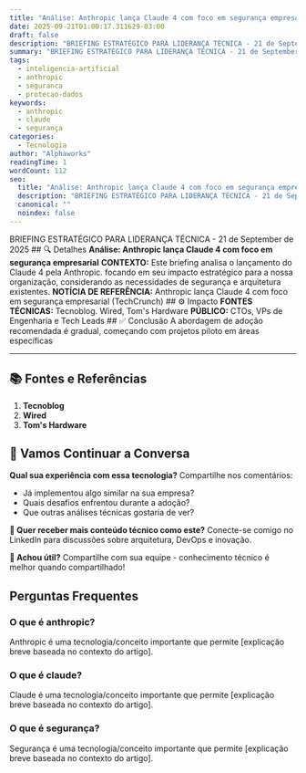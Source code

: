 ```yaml
---
title: "Análise: Anthropic lança Claude 4 com foco em segurança empresarial"
date: 2025-09-21T01:00:17.311629-03:00
draft: false
description: "BRIEFING ESTRATÉGICO PARA LIDERANÇA TÉCNICA - 21 de September de 2025  🔍 Detalhes **Análise: Anthropic lança Claude 4 com foco em segurança empresarial** **C..."
summary: "BRIEFING ESTRATÉGICO PARA LIDERANÇA TÉCNICA - 21 de September de 2025  🔍 Detalhes **Análise: Anthropic lança Claude 4 com foco em segurança empresarial** **C..."
tags:
  - inteligencia-artificial
  - anthropic
  - seguranca
  - protecao-dados
keywords:
  - anthropic
  - claude
  - segurança
categories:
  - Tecnologia
author: "Alphaworks"
readingTime: 1
wordCount: 112
seo:
  title: "Análise: Anthropic lança Claude 4 com foco em segurança empresarial"
  description: "BRIEFING ESTRATÉGICO PARA LIDERANÇA TÉCNICA - 21 de September de 2025  🔍 Detalhes **Análise: Anthropic lança Claude 4 com foco em segurança empresarial** **C..."
  canonical: ""
  noindex: false
---
```


BRIEFING ESTRATÉGICO PARA LIDERANÇA TÉCNICA - 21 de September de 2025 ## 🔍 Detalhes **Análise: Anthropic lança Claude 4 com foco em segurança empresarial** **CONTEXTO:** Este briefing analisa o lançamento do Claude 4 pela Anthropic. focando em seu impacto estratégico para a nossa organização, considerando as necessidades de segurança e arquitetura existentes. **NOTÍCIA DE REFERÊNCIA:** Anthropic lança Claude 4 com foco em segurança empresarial (TechCrunch) ## ⚙️ Impacto **FONTES TÉCNICAS:** Tecnoblog. Wired, Tom's Hardware **PÚBLICO:** CTOs, VPs de Engenharia e Tech Leads ## ✅ Conclusão A abordagem de adoção recomendada é gradual, começando com projetos piloto em áreas específicas

---

## 📚 Fontes e Referências

1. **Tecnoblog**
2. **Wired**
3. **Tom's Hardware**

## 💬 Vamos Continuar a Conversa

**Qual sua experiência com essa tecnologia?** Compartilhe nos comentários:
- Já implementou algo similar na sua empresa?
- Quais desafios enfrentou durante a adoção?
- Que outras análises técnicas gostaria de ver?

**📧 Quer receber mais conteúdo técnico como este?** 
Conecte-se comigo no LinkedIn para discussões sobre arquitetura, DevOps e inovação.

**🔄 Achou útil?** Compartilhe com sua equipe - conhecimento técnico é melhor quando compartilhado!


## Perguntas Frequentes

### O que é anthropic?

Anthropic é uma tecnologia/conceito importante que permite [explicação breve baseada no contexto do artigo].

### O que é claude?

Claude é uma tecnologia/conceito importante que permite [explicação breve baseada no contexto do artigo].

### O que é segurança?

Segurança é uma tecnologia/conceito importante que permite [explicação breve baseada no contexto do artigo].

